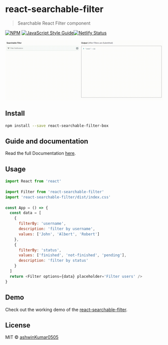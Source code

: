# react-searchable-filter

> Searchable React Filter component

[![NPM](https://img.shields.io/npm/v/react-searchable-filter.svg)](https://www.npmjs.com/package/react-searchable-filter) [![JavaScript Style Guide](https://img.shields.io/badge/code_style-standard-brightgreen.svg)](https://standardjs.com)[![Netlify Status](https://api.netlify.com/api/v1/badges/246cf76a-5156-4e4f-bb83-c98de91b581f/deploy-status)](https://app.netlify.com/sites/react-searchable-filter/deploys)

<img src="./filter-demo.gif" alt="demo" align="middle" />

## Install

```bash
npm install --save react-searchable-filter-box
```

## Guide and documentation

Read the full Documentation <a href="https://react-searchable-filter.netlify.app/">here</a>.

## Usage

```js
import React from 'react'

import Filter from 'react-searchable-filter'
import 'react-searchable-filter/dist/index.css'

const App = () => {
  const data = [
    {
      filterBy: 'username',
      description: 'filter by username',
      values: ['John', 'Albert', 'Robert']
    },
    {
      filterBy: 'status',
      values: ['finished', 'not-finished', 'pending'],
      description: 'filter by status'
    }
  ]
  return <Filter options={data} placeholder='Filter users' />
}
```

## Demo

Check out the working demo of the <a href="https://react-searchable-filter.netlify.app/demo">react-searchable-filter</a>.

## License

MIT © [ashwinKumar0505](https://github.com/ashwinKumar0505)
